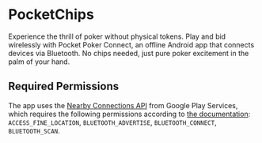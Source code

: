 # PocketChips
Experience the thrill of poker without physical tokens. Play and bid wirelessly with Pocket Poker
Connect, an offline Android app that connects devices via Bluetooth. No chips needed, just pure
poker excitement in the palm of your hand. 

## Required Permissions
The app uses the [Nearby Connections API](https://developers.google.com/nearby/connections) from Google Play Services, which requires the following
permissions according to [the documentation](https://developers.google.com/nearby/connections/android/get-started#request_permissions):
`ACCESS_FINE_LOCATION`, `BLUETOOTH_ADVERTISE`, `BLUETOOTH_CONNECT`, `BLUETOOTH_SCAN`. 

